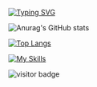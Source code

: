 [![Typing SVG](https://readme-typing-svg.herokuapp.com/?lines=Welcome+to+Guvanch's+github+page;I+am+mobile+developer)](https://git.io/typing-svg)


![Anurag's GitHub stats](https://github-readme-stats.vercel.app/api?username=northernerwolf&theme=github_dark&show_icons=true)

[![Top Langs](https://github-readme-stats.vercel.app/api/top-langs/?username=northernerwolf&layout=demo)](https://github.com/anuraghazra/github-readme-stats)


[![My Skills](https://skillicons.dev/icons?i=androidstudio,java,kotlin,nodejs,react,cpp,firebase,gradle,xd,ai,figma&theme=light)](https://skillicons.dev)




![visitor badge](https://visitor-badge.glitch.me/badge?page_id=northernerwolf)
